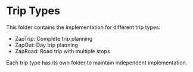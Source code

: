 
# Trip Types

This folder contains the implementation for different trip types:

- ZapTrip: Complete trip planning
- ZapOut: Day trip planning
- ZapRoad: Road trip with multiple stops

Each trip type has its own folder to maintain independent implementation.
